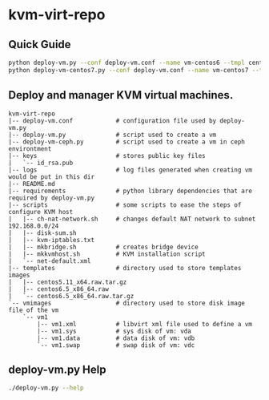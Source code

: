 # kvm-virt-repo

## Quick Guide

```bash
python deploy-vm.py --conf deploy-vm.conf --name vm-centos6 --tmpl centos-6.8-x64 --net br0/192.168.1.100/24
python deploy-vm-centos7.py --conf deploy-vm.conf --name vm-centos7 --tmpl centos-7.2-x64 --net virbr1/172.18.28.226/24
```

## Deploy and manager KVM virtual machines.

    kvm-virt-repo
    |-- deploy-vm.conf            # configuration file used by deploy-vm.py
    |-- deploy-vm.py              # script used to create a vm
    |-- deploy-vm-ceph.py         # script used to create a vm in ceph environtment
    |-- keys                      # stores public key files
    |   `-- id_rsa.pub
    |-- logs                      # log files generated when creating vm would be put in this dir
    |-- README.md
    |-- requirements              # python library dependencies that are required by deploy-vm.py
    |-- scripts                   # some scripts to ease the steps of configure KVM host
    |   |-- ch-nat-network.sh     # changes default NAT network to subnet 192.168.0.0/24
    |   |-- disk-sum.sh
    |   |-- kvm-iptables.txt
    |   |-- mkbridge.sh           # creates bridge device
    |   |-- mkkvmhost.sh          # KVM installation script
    |   `-- net-default.xml
    |-- templates                 # directory used to store templates images
    |   |-- centos5.11_x64.raw.tar.gz
    |   |-- centos6.5_x86_64.raw
    |   `-- centos6.5_x86_64.raw.tar.gz
    `-- vmimages                  # directory used to store disk image file of the vm
        `-- vm1
            |-- vm1.xml           # libvirt xml file used to define a vm
            |-- vm1.sys           # sys disk of vm: vda
            |-- vm1.data          # data disk of vm: vdb
            `-- vm1.swap          # swap disk of vm: vdc


## deploy-vm.py Help

```bash
./deploy-vm.py --help
```
